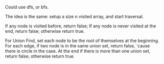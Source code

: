 
Could use dfs, or bfs.   

The idea is the same: setup a size n visited array,  and start traversal. 

If any node is visited before, return false;
If any node is never visited at the end, return false;
otherwise return true.   

For Union Find,  set each node to be the root of themselves at the beginning. For each edge, if two node is in the same union set, return false, `cause there is circle in the case. At the end if there is more than one union set,  return false; otherwise return true. 



